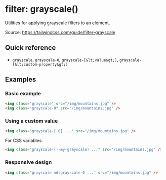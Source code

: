 # filter: grayscale()

Utilities for applying grayscale filters to an element.

Source: https://tailwindcss.com/guide/filter-grayscale

## Quick reference

- `grayscale`, `grayscale-0`, `grayscale-[&lt;value&gt;]`, `grayscale-(&lt;custom-property&gt;)`

## Examples

### Basic example

```html
<img class="grayscale" src="/img/mountains.jpg" />
<img class="grayscale-0" src="/img/mountains.jpg" />
```

### Using a custom value

```html
<img class="grayscale-[.8] ..." src="/img/mountains.jpg" />
```

For CSS variables:

```html
<img class="grayscale-(--my-grayscale) ..." src="/img/mountains.jpg" />
```

### Responsive design

```html
<img class="grayscale md:grayscale-0 ..." src="/img/mountains.jpg" />
```
